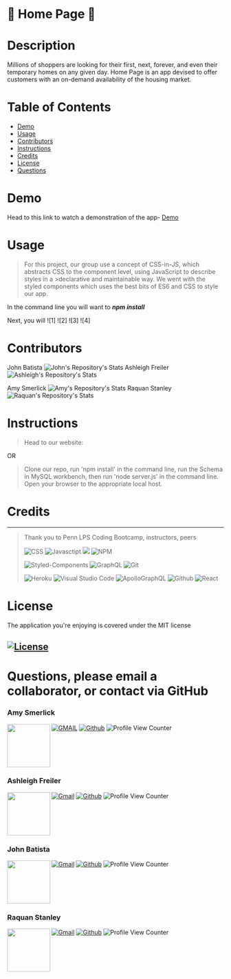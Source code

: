 <!-- background: #14174a -->
<!-- color: #ffc8d9 -->
<!-- font: centurygothic -->





# 🏡 **Home Page** 🏡

# **Description**
<p>Millions of shoppers are looking for their first, next, forever, and even their temporary homes on any given day. Home Page is an app devised to offer customers with an on-demand availability of the housing market. </p>



 # **Table of Contents**
 * [Demo](#demo)
 * [Usage](#usage)
 * [Contributors](#contributors)
 * [Instructions](#instructions)
 * [Credits](#credits)
 * [License](#license)
 * [Questions](#questions)

# **Demo**
Head to this link to watch a demonstration of the app- [Demo]()

# **Usage**
> <p>For this project, our group use a concept of CSS-in-JS, which abstracts CSS to the component level, using JavaScript to describe styles in a >declarative and maintainable way. We went with the styled components which uses the best bits of ES6 and CSS to style our app. </p>

In the command line you will want to ***npm install***


Next, you will
![1]
![2]
![3]
![4]



# **Contributors**
John Batista 
![John's Repository's Stats](https://github-readme-stats.vercel.app/api/top-langs/?username=johnbatista1223&theme=blue-green)
Ashleigh Freiler
![Ashleigh's Repository's Stats](https://github-readme-stats.vercel.app/api/top-langs/?username=ARFreiler&theme=blue-green)

Amy Smerlick
![Amy's Repository's Stats](https://github-readme-stats.vercel.app/api/top-langs/?username=amysmerlick&theme=blue-green)
Raquan Stanley
![Raquan's Repository's Stats](https://github-readme-stats.vercel.app/api/top-langs/?username=Quando24&theme=blue-green)

# **Instructions**
>Head to our website: 

OR

>Clone our repo, run 'npm install' in the command line, run the Schema in MySQL workbench, then run 'node server.js' in the command line. Open your browser to the appropriate local host. 

# **Credits**
***
>Thank you to Penn LPS Coding Bootcamp, instructors, peers
>
> ![CSS](https://img.shields.io/badge/CSS-239120?&style=for-the-badge&logo=css3&logoColor=white)  ![Javasctipt](https://img.shields.io/badge/JavaScript-F7DF1E?style=for-the-badge&logo=javascript&logoColor=black) 
> ![](https://img.shields.io/badge/MongoDB-4EA94B?style=for-the-badge&logo=mongodb&logoColor=white) ![NPM](https://img.shields.io/badge/npm-CB3837?style=for-the-badge&logo=npm&logoColor=white) 
>
> ![Styled-Components](https://img.shields.io/badge/styled--components-DB7093?style=for-the-badge&logo=styled-components&logoColor=white) ![GraphQL](https://img.shields.io/badge/GraphQl-E10098?style=for-the-badge&logo=graphql&logoColor=white) ![Git](https://img.shields.io/badge/Git-F05032?style=for-the-badge&logo=git&logoColor=white)
>
> ![Heroku](https://img.shields.io/badge/Heroku-430098?style=for-the-badge&logo=heroku&logoColor=white) ![Visual Studio Code](https://img.shields.io/badge/Visual_Studio-5C2D91?style=for-the-badge&logo=visual%20studio&logoColor=white) ![ApolloGraphQL](https://img.shields.io/badge/-ApolloGraphQL-311C87?style=for-the-badge&logo=apollo-graphql)
> ![Github](https://img.shields.io/badge/github-%23121011.svg?style=for-the-badge&logo=github&logoColor=white) ![React](https://img.shields.io/badge/react-%2320232a.svg?style=for-the-badge&logo=react&logoColor=%2361DAFB) 



# **License**
The application you're enjoying is covered under the MIT license
## [![License](https://img.shields.io/badge/License-MIT%202.0-blue.svg)](https://opensource.org/licenses/MIT)

# **Questions, please email a collaborator, or contact via GitHub**

### **Amy Smerlick**
<a href="url"><img src="https://avatars.githubusercontent.com/u/77814900?s=400&u=b20cfedbf123c70bba401e176daecf5e4727d751&v=4" align="left" height="100" width="100" ></a>
[![GMAIL](https://img.shields.io/badge/Gmail-D14836?style=for-the-badge&logo=gmail&logoColor=white)](mailto:amysmerlick@gmail.com) [![Github](https://img.shields.io/badge/GitHub-100000?style=for-the-badge&logo=github&logoColor=white)](https://github.com/amysmerlick) ![Profile View Counter](https://komarev.com/ghpvc/?username=amysmerlick)

<br />
<br />
<br />
<br />


### **Ashleigh Freiler**
<a href="url"><img src="https://avatars.githubusercontent.com/u/75546695?v=4" align="left" height="100" width="100" ></a>
[![Gmail](https://img.shields.io/badge/Gmail-D14836?style=for-the-badge&logo=gmail&logoColor=white)](mailto:ARFreiler@gmail.com) [![Github](https://img.shields.io/badge/GitHub-100000?style=for-the-badge&logo=github&logoColor=white)](https://github.com/ARFreiler) ![Profile View Counter](https://komarev.com/ghpvc/?username=arfreiler)

<br />
<br />
<br />
<br />



### **John Batista**
<a href="url"><img src="https://avatars.githubusercontent.com/u/77867414?v=4" align="left" height="100" width="100" ></a>
[![Gmail](https://img.shields.io/badge/Gmail-D14836?style=for-the-badge&logo=gmail&logoColor=white)](mailto:batista651@gmail.com) [![Github](https://img.shields.io/badge/GitHub-100000?style=for-the-badge&logo=github&logoColor=white)](https://github.com/johnbatista1223) ![Profile View Counter](https://komarev.com/ghpvc/?username=johnbatista1223)

<br />
<br />
<br />
<br />


### **Raquan Stanley**
<a href="url"><img src="https://avatars.githubusercontent.com/u/76064980?v=4" align="left" height="100" width="100" ></a>
[![Gmail](https://img.shields.io/badge/Gmail-D14836?style=for-the-badge&logo=gmail&logoColor=white)](mailto:raquan.stanley@gmail.com) [![Github](https://img.shields.io/badge/GitHub-100000?style=for-the-badge&logo=github&logoColor=white)](https://github.com/Quando24) ![Profile View Counter](https://komarev.com/ghpvc/?username=Quando24)
